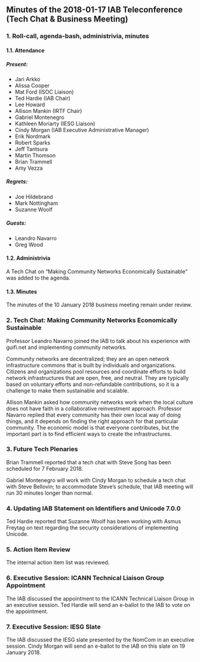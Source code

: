 
Minutes of the 2018-01-17 IAB Teleconference (Tech Chat & Business Meeting)
---------------------------------------------------------------------------


### 1. Roll-call, agenda-bash, administrivia, minutes


#### 1.1. Attendance


##### Present:


* Jari Arkko
* Alissa Cooper
* Mat Ford (ISOC Liaison)
* Ted Hardie (IAB Chair)
* Lee Howard
* Allison Mankin (IRTF Chair)
* Gabriel Montenegro
* Kathleen Moriarty (IESG Liaison)
* Cindy Morgan (IAB Executive Administrative Manager)
* Erik Nordmark
* Robert Sparks
* Jeff Tantsura
* Martin Thomson
* Brian Trammell
* Amy Vezza


##### Regrets:


* Joe Hildebrand
* Mark Nottingham
* Suzanne Woolf


##### Guests:


* Leandro Navarro
* Greg Wood


#### 1.2. Administrivia


A Tech Chat on “Making Community Networks Economically Sustainable” was added to the agenda.


#### 1.3. Minutes


The minutes of the 10 January 2018 business meeting remain under review.


### 2. Tech Chat: Making Community Networks Economically Sustainable


Professor Leandro Navarro joined the IAB to talk about his experience with guifi.net and implementing community networks.


Community networks are decentralized; they are an open network infrastructure commons that is built by individuals and organizations. Citizens and organizations pool resources and coordinate efforts to build network infrastructures that are open, free, and neutral. They are typically based on voluntary efforts and non-refundable contributions, so it is a challenge to make them sustainable and scalable.


Allison Mankin asked how community networks work when the local culture does not have faith in a collaborative reinvestment approach. Professor Navarro replied that every community has their own local way of doing things, and it depends on finding the right approach for that particular community. The economic model is that everyone contributes, but the important part is to find efficient ways to create the infrastructures.


### 3. Future Tech Plenaries


Brian Trammell reported that a tech chat with Steve Song has been scheduled for 7 February 2018.


Gabriel Montenegro will work with Cindy Morgan to schedule a tech chat with Steve Bellovin; to accommodate Steve’s schedule, that IAB meeting will run 30 minutes longer than normal.


### 4. Updating IAB Statement on Identifiers and Unicode 7.0.0


Ted Hardie reported that Suzanne Woolf has been working with Asmus Freytag on text regarding the security considerations of implementing Unicode.


### 5. Action Item Review


The internal action item list was reviewed.


### 6. Executive Session: ICANN Technical Liaison Group Appointment


The IAB discussed the appointment to the ICANN Technical Liaison Group in an executive session. Ted Hardie will send an e-ballot to the IAB to vote on the appointment.


### 7. Executive Session: IESG Slate


The IAB discussed the IESG slate presented by the NomCom in an executive session. Cindy Morgan will send an e-ballot to the IAB on this slate on 19 January 2018.


